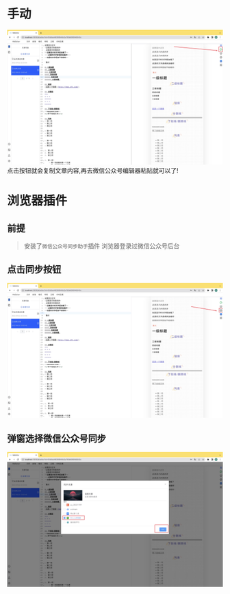 # 手动

![weixin](./weixin.jpg)
点击按钮就会复制文章内容,再去微信公众号编辑器粘贴就可以了!

# 浏览器插件

## 前提

> 安装了`微信公众号同步助手`插件
> 浏览器登录过微信公众号后台

## 点击同步按钮

![weixin](./weixin_1.jpg)

## 弹窗选择微信公众号同步

![weixin](./weixin_2.jpg)

